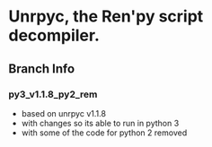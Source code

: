 # Unrpyc, the Ren'py script decompiler.
## Branch Info
### py3_v1.1.8_py2_rem
- based on unrpyc v1.1.8
- with changes so its able to run in python 3
- with some of the code for python 2 removed

